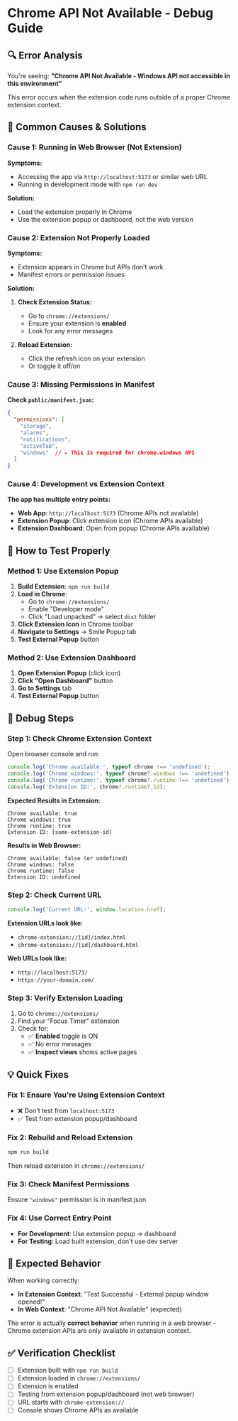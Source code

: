 # Chrome API Not Available - Debug Guide

## 🔍 **Error Analysis**

You're seeing: **"Chrome API Not Available - Windows API not accessible in this environment"**

This error occurs when the extension code runs outside of a proper Chrome extension context.

## 🚨 **Common Causes & Solutions**

### **Cause 1: Running in Web Browser (Not Extension)**
**Symptoms:**
- Accessing the app via `http://localhost:5173` or similar web URL
- Running in development mode with `npm run dev`

**Solution:**
- Load the extension properly in Chrome
- Use the extension popup or dashboard, not the web version

### **Cause 2: Extension Not Properly Loaded**
**Symptoms:**
- Extension appears in Chrome but APIs don't work
- Manifest errors or permission issues

**Solution:**
1. **Check Extension Status:**
   - Go to `chrome://extensions/`
   - Ensure your extension is **enabled**
   - Look for any error messages

2. **Reload Extension:**
   - Click the refresh icon on your extension
   - Or toggle it off/on

### **Cause 3: Missing Permissions in Manifest**
**Check `public/manifest.json`:**
```json
{
  "permissions": [
    "storage",
    "alarms", 
    "notifications",
    "activeTab",
    "windows"  // ← This is required for chrome.windows API
  ]
}
```

### **Cause 4: Development vs Extension Context**
**The app has multiple entry points:**
- **Web App**: `http://localhost:5173` (Chrome APIs not available)
- **Extension Popup**: Click extension icon (Chrome APIs available)
- **Extension Dashboard**: Open from popup (Chrome APIs available)

## 🔧 **How to Test Properly**

### **Method 1: Use Extension Popup**
1. **Build Extension**: `npm run build`
2. **Load in Chrome**: 
   - Go to `chrome://extensions/`
   - Enable "Developer mode"
   - Click "Load unpacked" → select `dist` folder
3. **Click Extension Icon** in Chrome toolbar
4. **Navigate to Settings** → Smile Popup tab
5. **Test External Popup** button

### **Method 2: Use Extension Dashboard**
1. **Open Extension Popup** (click icon)
2. **Click "Open Dashboard"** button
3. **Go to Settings** tab
4. **Test External Popup** button

## 🐛 **Debug Steps**

### **Step 1: Check Chrome Extension Context**
Open browser console and run:
```javascript
console.log('Chrome available:', typeof chrome !== 'undefined');
console.log('Chrome windows:', typeof chrome?.windows !== 'undefined');
console.log('Chrome runtime:', typeof chrome?.runtime !== 'undefined');
console.log('Extension ID:', chrome?.runtime?.id);
```

**Expected Results in Extension:**
```
Chrome available: true
Chrome windows: true  
Chrome runtime: true
Extension ID: [some-extension-id]
```

**Results in Web Browser:**
```
Chrome available: false (or undefined)
Chrome windows: false
Chrome runtime: false
Extension ID: undefined
```

### **Step 2: Check Current URL**
```javascript
console.log('Current URL:', window.location.href);
```

**Extension URLs look like:**
- `chrome-extension://[id]/index.html`
- `chrome-extension://[id]/dashboard.html`

**Web URLs look like:**
- `http://localhost:5173/`
- `https://your-domain.com/`

### **Step 3: Verify Extension Loading**
1. Go to `chrome://extensions/`
2. Find your "Focus Timer" extension
3. Check for:
   - ✅ **Enabled** toggle is ON
   - ✅ No error messages
   - ✅ **Inspect views** shows active pages

## 💡 **Quick Fixes**

### **Fix 1: Ensure You're Using Extension Context**
- ❌ Don't test from `localhost:5173`
- ✅ Test from extension popup/dashboard

### **Fix 2: Rebuild and Reload Extension**
```bash
npm run build
```
Then reload extension in `chrome://extensions/`

### **Fix 3: Check Manifest Permissions**
Ensure `"windows"` permission is in manifest.json

### **Fix 4: Use Correct Entry Point**
- **For Development**: Use extension popup → dashboard
- **For Testing**: Load built extension, don't use dev server

## 🎯 **Expected Behavior**

When working correctly:
- **In Extension Context**: "Test Successful - External popup window opened!"
- **In Web Context**: "Chrome API Not Available" (expected)

The error is actually **correct behavior** when running in a web browser - Chrome extension APIs are only available in extension context.

## ✅ **Verification Checklist**

- [ ] Extension built with `npm run build`
- [ ] Extension loaded in `chrome://extensions/`
- [ ] Extension is enabled
- [ ] Testing from extension popup/dashboard (not web browser)
- [ ] URL starts with `chrome-extension://`
- [ ] Console shows Chrome APIs as available